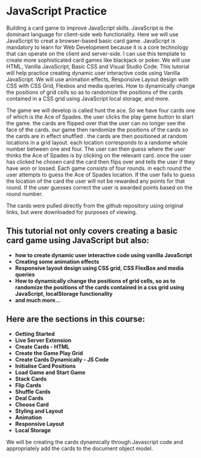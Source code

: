 # JavaScript Practice
Building a card game to improve JavaScript skills. JavaScript is the dominant language for client-side web functionality. Here we will use JavaScript to creat a browser-based basic card game. JavaScript is mandatory to learn for Web Development because it is a core technology that can operate on the client and server-side. I can use this template to create more sophisticated card games like blackjack or poker. We will use HTML, Vanilla JavaScript, Basic CSS and Visual Studio Code. This tutorial will help practice creating dynamic user interactive code using Vanilla JavaScript. We will use animation effects, Responsive Layout design with CSS with CSS Grid, Flexbox and media queries. How to dynamically change the positions of grid cells so as to randomize the positions of the cards contained in a CSS grid using JavaScript local storage, and more.

The game we will develop is called hunt the ace. So we have four cards one of which is the Ace of Spades. the user clicks the play game button to start the game. the cards are flipped over that the user can no longer see the face of the cards. our game then randomize the positions of the cards so the cards are in effect shuffled . the cards are then positioned at random locations in a grid layout. each location corresponds to a randome whole number between one and four. The user can then guess where the user thinks the Ace of Spades is by clicking on the relevant card. once the user has clicked he chosen card the card then flips over and tells the user if they have won or lossed. Each game consists of four rounds. in each round the user attempts to guess the Ace of Spades location. If the user fails to guess the location of the card the user will not be rewarded any points for that round. If the user guesses correct the user is awarded points based on the round number.

The cards were pulled directly from the github repository using original links, but were downloaded for purposes of viewing.

## This tutorial not only covers creating a basic card game using JavaScript but also:
- **how to create dynamic user interactive code using vanilla JavaScript**
- **Creating some animation effects**
- **Responsive layout design using CSS grid, CSS FlexBox and media queries**
- **How to dynamically change the positions of grid cells, so as to randomize the positions of the cards contained in a css grid using JavaScript, localStorage functionality**
- **and much more…**

## Here are the sections in this course:

- **Getting Started**
- **Live Server Extension**
- **Create Cards - HTML**
- **Create the Game Play Grid**
- **Create Cards Dynamically - JS Code**
- **Initialise Card Positions**
- **Load Game and Start Game**
- **Stack Cards**
- **Flip Cards**
- **Shuffle Cards**
- **Deal Cards**
- **Choose Card**
- **Styling and Layout**
- **Animation**
- **Responsive Layout**
- **Local Storage**

We will be creating the cards dynamically through Javascript code
and appropriately add the cards to the document object model.
